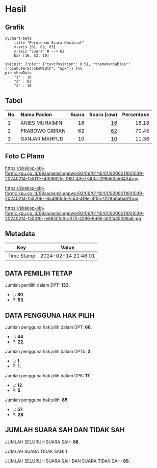# Hasil

## Grafik

```mermaid
xychart-beta
    title "Perolehan Suara Nasional"
    x-axis [01, 02, 03]
    y-axis "Suara" 0 --> 62
    bar [16, 62, 10]
```

```mermaid
%%{init: {"pie": {"textPosition": 0.5}, "themeVariables": {"pieOuterStrokeWidth": "5px"}} }%%
pie showData
    "1" : 16
    "2" : 62
    "3" : 10
```

## Tabel

| No. | Nama Paslon    | Suara | Suara (raw) | Persentase |
|:--- |:-------------- | -----:| -----------:| ----------:|
| 1   | ANIES MUHAIMIN | 16    | [16][p-1]   | 18,18      |
| 2   | PRABOWO GIBRAN | 62    | [62][p-2]   | 70,45      |
| 3   | GANJAR MAHFUD  | 10    | [10][p-3]   | 11,36      |


[p-1]: https://github.com/gigit-pemilu/pemilu-2024/blob/main/pilpres/hitung-suara/sub/92-papua-barat/sub/06-teluk-bintuni/sub/01-bintuni/sub/1001-bintuni-timur/sub/039-tps/sub/paslon-1.txt
[p-2]: https://github.com/gigit-pemilu/pemilu-2024/blob/main/pilpres/hitung-suara/sub/92-papua-barat/sub/06-teluk-bintuni/sub/01-bintuni/sub/1001-bintuni-timur/sub/039-tps/sub/paslon-2.txt
[p-3]: https://github.com/gigit-pemilu/pemilu-2024/blob/main/pilpres/hitung-suara/sub/92-papua-barat/sub/06-teluk-bintuni/sub/01-bintuni/sub/1001-bintuni-timur/sub/039-tps/sub/paslon-3.txt

## Foto C Plano

https://sirekap-obj-formc.kpu.go.id/69aa/pemilu/ppwp/92/06/01/10/01/9206011001039-20240214-155111--430682fe-f98f-43e7-8b1a-299b63a56434.jpg

https://sirekap-obj-formc.kpu.go.id/69aa/pemilu/ppwp/92/06/01/10/01/9206011001039-20240214-155206--65496fc5-7c54-4f9e-8f55-1228b6a6a81f.jpg

https://sirekap-obj-formc.kpu.go.id/69aa/pemilu/ppwp/92/06/01/10/01/9206011001039-20240214-155310--e6650fc6-a373-4296-8d66-bf2fa35006a8.jpg


## Metadata

| Key        | Value               |
| ---------- | ------------------- |
| Time Stamp | 2024-02-14 21:46:01 |


## DATA PEMILIH TETAP

Jumlah pemilih dalam DPT: **133**.
 * L: **80**.
 * P: **53**.

## DATA PENGGUNA HAK PILIH

Jumlah pengguna hak pilih dalam DPT: **66**.
 * L: **44**.
 * P: **22**.

Jumlah pengguna hak pilih dalam DPTb: **2**.
 * L: **1**.
 * P: **1**.

Jumlah pengguna hak pilih dalam DPK: **17**.
 * L: **12**.
 * P: **5**.

Jumlah pengguna hak pilih: **85**.
 * L: **57**.
 * P: **28**.

## JUMLAH SUARA SAH DAN TIDAK SAH

JUMLAH SELURUH SUARA SAH: **88**.

JUMLAH SUARA TIDAK SAH: **1**.

JUMLAH SELURUH SUARA SAH DAN SUARA TIDAK SAH: **89**.


